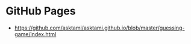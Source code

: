 # GitHub Pages

- https://github.com/asktami/asktami.github.io/blob/master/guessing-game/index.html

